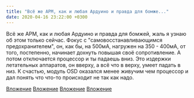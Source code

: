 ```yaml
---
title: "Всё же APM, как и любая Ардуино и правда для бомже..."
date: 2020-04-16 23:22:00 +0300
---
```


Всё же APM, как и любая Ардуино и правда для бомжей, жаль я узнаю об этом только сейчас. Фокус с "самовосстанавливающимся предохранителем", он, как бы, на 500мА, нагружен на 350 - 400мА, от того, постепенно, начинает дохнуть повышая своё сопротивление. А потом отключается процессор и ты падаешь вниз. Это издержки летательных аппаратов, он вверху, а всё что в верху, умеет падать в низ. К счастью, модуль OSD оказался менее живучим чем процессор и дал понять что что-то происходит не так как надо.


[Вложение](/assets/vk_photos/3/OBZNQSgGhG8.jpg)
[Вложение](/assets/vk_photos/2/fnfSQBuA83Q.jpg)
[Вложение](/assets/vk_photos/3/csm3rOqvpqQ.jpg)
[Вложение](/assets/vk_photos/4/zJA2blolE14.jpg)
